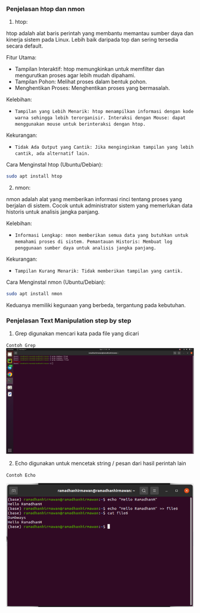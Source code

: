 ### Penjelasan htop dan nmon
1. htop:

htop adalah alat baris perintah yang membantu memantau sumber daya dan kinerja sistem pada Linux.
Lebih baik daripada top dan sering tersedia secara default.

Fitur Utama:

- Tampilan Interaktif: htop memungkinkan untuk memfilter dan mengurutkan proses agar lebih mudah dipahami.
- Tampilan Pohon: Melihat proses dalam bentuk pohon.
- Menghentikan Proses: Menghentikan proses yang bermasalah.

Kelebihan:

- `Tampilan yang Lebih Menarik: htop menampilkan informasi dengan kode warna sehingga lebih terorganisir.
Interaksi dengan Mouse: dapat menggunakan mouse untuk berinteraksi dengan htop.`

Kekurangan:

- `Tidak Ada Output yang Cantik: Jika menginginkan tampilan yang lebih cantik, ada alternatif lain.`

Cara Menginstal htop (Ubuntu/Debian):

```sh
sudo apt install htop
```

2. nmon:

nmon adalah alat yang memberikan informasi rinci tentang proses yang berjalan di sistem.
Cocok untuk administrator sistem yang memerlukan data historis untuk analisis jangka panjang.

Kelebihan:

- `Informasi Lengkap: nmon memberikan semua data yang butuhkan untuk memahami proses di sistem.
Pemantauan Historis: Membuat log penggunaan sumber daya untuk analisis jangka panjang.`

Kekurangan:

- `Tampilan Kurang Menarik: Tidak memberikan tampilan yang cantik.`

Cara Menginstal nmon (Ubuntu/Debian):

```sh
sudo apt install nmon
```

Keduanya memiliki kegunaan yang berbeda, tergantung pada kebutuhan.

### Penjelasan Text Manipulation step by step

1. Grep digunakan mencari kata pada file yang dicari

`Contoh Grep`
![image/04.png](image/04.png)

2. Echo digunakan untuk mencetak string / pesan dari hasil perintah lain

`Contoh Echo`

![image/05.png](image/05.png)


